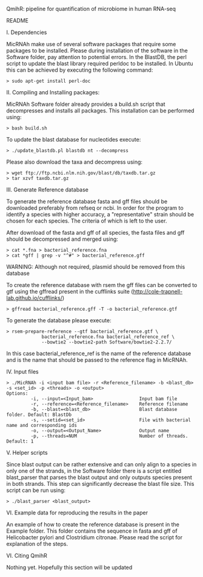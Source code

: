 QmihR: pipeline for quantification of microbiome in human RNA-seq

README

I. Dependencies

MicRNAh make use of several software packages that require some packages to be installed. Please 
during installation of the software in the Software folder, pay attention to potential errors. In
the BlastDB, the perl script to update the blast library required perldoc to be installed. In
Ubuntu this can be achieved by executing the following command:

	> sudo apt-get install perl-doc

II. Compiling and Installing packages:

MicRNAh Software folder already provides a build.sh script that decompresses and installs
all packages. This installation can be performed using:

	> bash build.sh

To update the blast database for nucleotides execute:

	> ./update_blastdb.pl blastdb nt --decompress

Please also download the taxa and decompress using:

	> wget ftp://ftp.ncbi.nlm.nih.gov/blast/db/taxdb.tar.gz
	> tar xzvf taxdb.tar.gz

III. Generate Reference database

To generate the reference database fasta and gff files should be downloaded preferably from
refseq or ncbi. In order for the program to identify a species with higher accuracy, a 
"representative" strain should be chosen for each species. The criteria of which is left to
the user. 

After download of the fasta and gff of all species, the fasta files and gff should be decompressed
and merged using:

	> cat *.fna > bacterial_reference.fna
	> cat *gff | grep -v "^#" > bacterial_reference.gff

WARNING: Although not required, plasmid should be removed from this database

To create the reference database with rsem the gff files can be converted to gtf using the gffread
present in the cufflinks suite (http://cole-trapnell-lab.github.io/cufflinks/)

	> gffread bacterial_reference.gff -T -o bacterial_reference.gtf

To generate the database please execute:

	> rsem-prepare-reference --gtf bacterial_reference.gtf \
				 bacterial_reference.fna bacterial_reference_ref \
				 --bowtie2 --bowtie2-path Software/bowtie2-2.2.7/

In this case bacterial_reference_ref is the name of the reference database and is the name that should
be passed to the reference flag in MicRNAh.

IV. Input files

	> ./MicRNAh -i <input bam file> -r <Reference_filename> -b <blast_db> -s <set_id> -p <threads> -o <output>
	Options:
        	 -i, --input=<Input_bam>                 Input bam file
         	 -r, --reference=<Reference_filename>    Reference filename
         	 -b, --blast=<blast_db>                  Blast database folder. Default: BlastDb
         	 -s, --setid=<set_id>                    File with bacterial name and corresponding ids
         	 -o, --output=<Output_Name>              Output name
        	 -p, --threads=NUM                       Number of threads. Default: 1

V. Helper scripts

Since blast output can be rather extensive and can only align to a species in only one of the strands, in the Software
folder there is a script entitled blast_parser that parses the blast output and only outputs species present in both 
strands. This step can significantly decrease the blast file size. This script can be run using:

	> ./blast_parser <blast_output> 

VI. Example data for reproducing the results in the paper

An example of how to create the reference database is present in the Example folder. This folder contains the sequence
in fasta and gff of Helicobacter pylori and Clostridium citronae. Please read the script for explanation of the steps.

VI. Citing QmihR

Nothing yet. Hopefully this section will be updated
